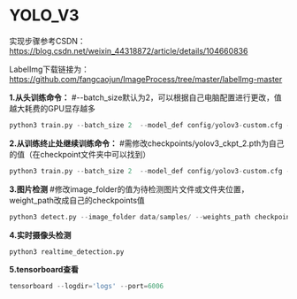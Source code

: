# YOLO_V3
实现步骤参考CSDN：https://blog.csdn.net/weixin_44318872/article/details/104660836

LabelImg下载链接为：https://github.com/fangcaojun/ImageProcess/tree/master/labelImg-master



**1.从头训练命令：**
#--batch_size默认为2，可以根据自己电脑配置进行更改，值越大耗费的GPU显存越多
```python
python3 train.py --batch_size 2  --model_def config/yolov3-custom.cfg --data_config config/custom.data --pretrained_weights weights/yolov3.weights
```

**2.从训练终止处继续训练命令：**
#需修改checkpoints/yolov3_ckpt_2.pth为自己的值（在checkpoint文件夹中可以找到）
```python
python3 train.py --batch_size 2  --model_def config/yolov3-custom.cfg --data_config config/custom.data --pretrained_weights checkpoints/yolov3_ckpt_2.pth
```

**3.图片检测**
#修改image_folder的值为待检测图片文件或文件夹位置，weight_path改成自己的checkpoints值
```python
python3 detect.py --image_folder data/samples/ --weights_path checkpoints/yolov3_ckpt_6.pth --model_def config/yolov3-custom.cfg --class_path data/classes.names
```

**4.实时摄像头检测**
```
python3 realtime_detection.py
```

**5.tensorboard查看**
```python
tensorboard --logdir='logs' --port=6006
```


